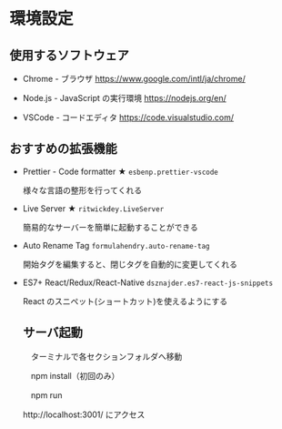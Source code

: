 # 環境設定

## 使用するソフトウェア

- Chrome - ブラウザ
  https://www.google.com/intl/ja/chrome/

- Node.js - JavaScript の実行環境
  https://nodejs.org/en/

- VSCode - コードエディタ
  https://code.visualstudio.com/

## おすすめの拡張機能

- Prettier - Code formatter ★
  `esbenp.prettier-vscode`

  様々な言語の整形を行ってくれる

- Live Server ★
  `ritwickdey.LiveServer`

  簡易的なサーバーを簡単に起動することができる

- Auto Rename Tag
  `formulahendry.auto-rename-tag`

  開始タグを編集すると、閉じタグを自動的に変更してくれる

- ES7+ React/Redux/React-Native
  `dsznajder.es7-react-js-snippets`

  React のスニペット(ショートカット)を使えるようにする

  ## サーバ起動

  　ターミナルで各セクションフォルダへ移動

  　npm install（初回のみ）

  　npm run

    http://localhost:3001/ にアクセス

